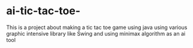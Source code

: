 # ai-tic-tac-toe-
This is a project about making a tic tac toe game using java using various graphic intensive library like Swing and using minimax algorithm as an ai tool
